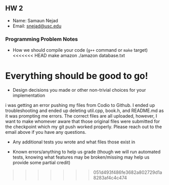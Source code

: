 ## HW 2

 - Name: Samaun Nejad
 - Email: snejad@usc.edu

### Programming Problem Notes


 - How we should compile your code (`g++` command or `make` target)
<<<<<<< HEAD
  make amazon
  ./amazon database.txt

  Everything should be good to go! 
=======


 - Design decisions you made or other non-trivial choices for your implementation

i was getting an error pushing my files from Codio to Github. I ended up troubleshooting and ended up deleting util.cpp, book.h, and README.md as it was prompting me errors. The correct files are all uploaded, however, I want to make whomever aware that those original files were submitted for the checkpoint which my git push worked properly. Please reach out to the email above if you have any questions. 

 - Any additional tests you wrote and what files those exist in


 - Known errors/anything to help us grade (though we will run automated tests,
knowing what features may be broken/missing may help us provide some partial credit)
>>>>>>> 051d493f486fe3682a802729d1a8283af4c4c474
